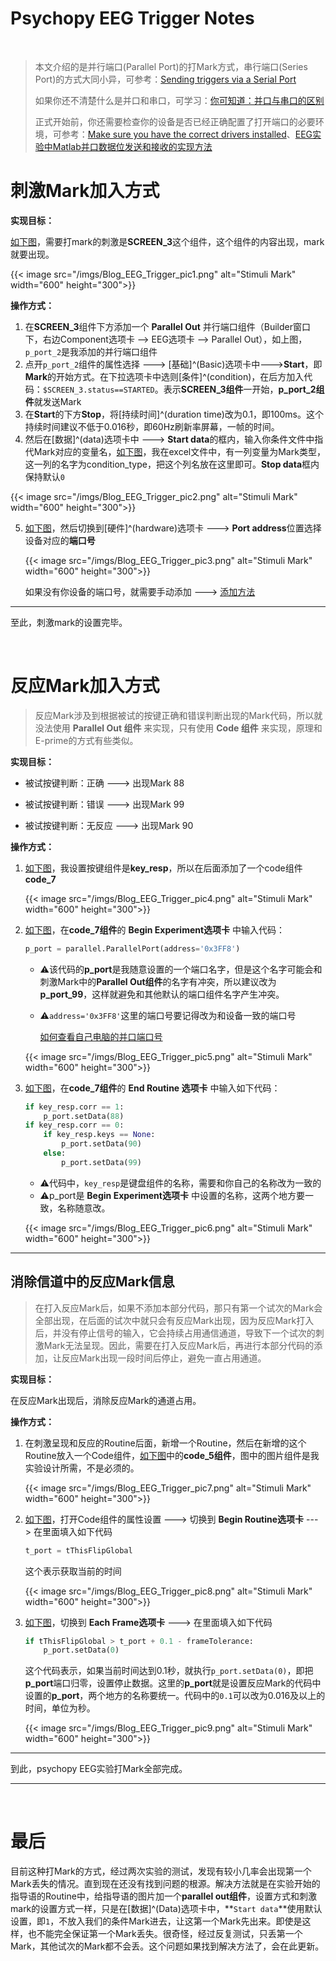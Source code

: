 # Psychopy EEG Trigger Notes


</br>

> 本文介绍的是并行端口(Parallel Port)的打Mark方式，串行端口(Series Port)的方式大同小异，可参考：[Sending triggers via a Serial Port](https://psychopy.org/hardware/serialPortInstr.html)
>
> 如果你还不清楚什么是并口和串口，可学习：[你可知道：并口与串口的区别](https://mp.weixin.qq.com/s/g0blLnv6EiQOt1YTfK2dtg)
>
> 正式开始前，你还需要检查你的设备是否已经正确配置了打开端口的必要环境，可参考：[Make sure you have the correct drivers installed](https://psychopy.org/hardware/parallelPortInstr.html#step-two-make-sure-you-have-the-correct-drivers-installed)、[EEG实验中Matlab并口数据位发送和接收的实现方法](https://zhuanlan.zhihu.com/p/84134816)

# 刺激Mark加入方式

**实现目标：**

<u>如下图</u>，需要打mark的刺激是**SCREEN_3**这个组件，这个组件的内容出现，mark就要出现。

{{< image src="/imgs/Blog_EEG_Trigger_pic1.png" alt="Stimuli Mark" width="600" height="300">}}

**操作方式：**

1. 在**SCREEN_3**组件下方添加一个 **Parallel Out** 并行端口组件（Builder窗口下，右边Component选项卡 --> EEG选项卡 --> Parallel Out），如上图，`p_port_2`是我添加的并行端口组件
2. 点开`p_port_2`组件的属性选择 ---> [基础]^(Basic)选项卡中--->**Start**，即**Mark**的开始方式。在下拉选项卡中选则[条件]^(condition)，在后方加入代码：`$SCREEN_3.status==STARTED`。表示**SCREEN_3组件**一开始，**p_port_2组件**就发送Mark
3. 在**Start**的下方**Stop**，将[持续时间]^(duration time)改为0.1，即100ms。这个持续时间建议不低于0.016秒，即60Hz刷新率屏幕，一帧的时间。
4. 然后在[数据]^(data)选项卡中 ---> **Start data**的框内，输入你条件文件中指代Mark对应的变量名，<u>如下图</u>，我在excel文件中，有一列变量为Mark类型，这一列的名字为condition_type，把这个列名放在这里即可。**Stop data**框内保持默认`0`

{{< image src="/imgs/Blog_EEG_Trigger_pic2.png" alt="Stimuli Mark" width="600" height="300">}}

5. <u>如下图</u>，然后切换到[硬件]^(hardware)选项卡 ---> **Port address**位置选择设备对应的**端口号**

   {{< image src="/imgs/Blog_EEG_Trigger_pic3.png" alt="Stimuli Mark" width="600" height="300">}}
   
   如果没有你设备的端口号，就需要手动添加 ---> [添加方法](https://psychopy.org/hardware/parallelPortInstr.html)

---

至此，刺激mark的设置完毕。

</br>

# 反应Mark加入方式

> 反应Mark涉及到根据被试的按键正确和错误判断出现的Mark代码，所以就没法使用 **Parallel Out 组件** 来实现，只有使用 **Code 组件** 来实现，原理和E-prime的方式有些类似。

**实现目标：**

- 被试按键判断：正确 ---> 出现Mark  88

- 被试按键判断：错误 ---> 出现Mark  99

- 被试按键判断：无反应 ---> 出现Mark  90

**操作方式：**

1. <u>如下图</u>，我设置按键组件是**key_resp**，所以在后面添加了一个code组件**code_7**

   {{< image src="/imgs/Blog_EEG_Trigger_pic4.png" alt="Stimuli Mark" width="600" height="300">}}

2. <u>如下图</u>，在**code_7组件**的 **Begin Experiment选项卡** 中输入代码：

   ```python
   p_port = parallel.ParallelPort(address='0x3FF8')
   ```

   - ⚠️该代码的**p_port**是我随意设置的一个端口名字，但是这个名字可能会和刺激Mark中的**Parallel Out组件**的名字有冲突，所以建议改为**p_port_99**，这样就避免和其他默认的端口组件名字产生冲突。

   - ⚠️`address='0x3FF8'`这里的端口号要记得改为和设备一致的端口号

     [如何查看自己电脑的并口端口号](https://zhuanlan.zhihu.com/p/359141045)

   {{< image src="/imgs/Blog_EEG_Trigger_pic5.png" alt="Stimuli Mark" width="600" height="300">}}

3. <u>如下图</u>，在**code_7组件**的 **End Routine 选项卡** 中输入如下代码：

   ```python
   if key_resp.corr == 1:
       p_port.setData(88)
   if key_resp.corr == 0:
       if key_resp.keys == None:
           p_port.setData(90)
       else:
           p_port.setData(99)
   ```

   - ⚠️代码中，`key_resp`是键盘组件的名称，需要和你自己的名称改为一致的
   - ⚠️p_port是 **Begin Experiment选项卡** 中设置的名称，这两个地方要一致，名称随意改。
   
   {{< image src="/imgs/Blog_EEG_Trigger_pic6.png" alt="Stimuli Mark" width="600" height="300">}}

---

## 消除信道中的反应Mark信息

> 在打入反应Mark后，如果不添加本部分代码，那只有第一个试次的Mark会全部出现，在后面的试次中就只会有反应Mark出现，因为反应Mark打入后，并没有停止信号的输入，它会持续占用通信通道，导致下一个试次的刺激Mark无法呈现。因此，需要在打入反应Mark后，再进行本部分代码的添加，让反应Mark出现一段时间后停止，避免一直占用通道。

**实现目标：**

在反应Mark出现后，消除反应Mark的通道占用。

**操作方式：**

1. 在刺激呈现和反应的Routine后面，新增一个Routine，然后在新增的这个Routine放入一个Code组件，<u>如下图</u>中的**code_5组件**，图中的图片组件是我实验设计所需，不是必须的。

   {{< image src="/imgs/Blog_EEG_Trigger_pic7.png" alt="Stimuli Mark" width="600" height="300">}}

2. <u>如下图</u>，打开Code组件的属性设置  --->  切换到  **Begin Routine选项卡**  --->  在里面填入如下代码

   ```python
   t_port = tThisFlipGlobal
   ```

   这个表示获取当前的时间

   {{< image src="/imgs/Blog_EEG_Trigger_pic8.png" alt="Stimuli Mark" width="600" height="300">}}

3. <u>如下图</u>，切换到  **Each Frame选项卡**  --->  在里面填入如下代码

   ```python
   if tThisFlipGlobal > t_port + 0.1 - frameTolerance:
       p_port.setData(0)
   ```

   这个代码表示，如果当前时间达到0.1秒，就执行`p_port.setData(0)`，即把**p_port**端口归零，设置停止数据。这里的**p_port**就是设置反应Mark的代码中设置的**p_port**，两个地方的名称要统一。代码中的`0.1`可以改为0.016及以上的时间，单位为秒。
   
   {{< image src="/imgs/Blog_EEG_Trigger_pic9.png" alt="Stimuli Mark" width="600" height="300">}}

---

到此，psychopy EEG实验打Mark全部完成。

---

</br>

# 最后

目前这种打Mark的方式，经过两次实验的测试，发现有较小几率会出现第一个Mark丢失的情况。直到现在还没有找到问题的根源。解决方法就是在实验开始的指导语的Routine中，给指导语的图片加一个**parallel out组件**，设置方式和刺激mark的设置方式一样，只是在[数据]^(Data)选项卡中，**`Start data`**使用默认设置，即`1`，不放入我们的条件Mark进去，让这第一个Mark先出来。即使是这样，也不能完全保证第一个Mark丢失。很奇怪，经过反复测试，只丢第一个Mark，其他试次的Mark都不会丢。这个问题如果找到解决方法了，会在此更新。

